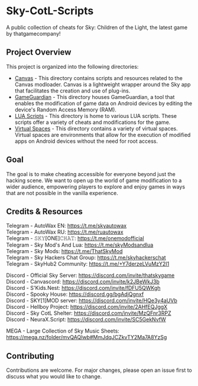  # Sky-CotL-Scripts

A public collection of cheats for Sky: Children of the Light, the latest game by thatgamecompany!

## Project Overview
This project is organized into the following directories:
- [Canvas](./Canvas/) - This directory contains scripts and resources related to the Canvas modloader. Canvas is a lightweight wrapper around the Sky app that facilitates the creation and use of plug-ins.
- [GameGuardian](./GameGuardian/) - This directory houses GameGuardian, a tool that enables the modification of game data on Android devices by editing the device's Random Access Memory (RAM).
- [LUA Scripts](./LUA%20Scripts/) - This directory is home to various LUA scripts. These scripts offer a variety of cheats and modifications for the game.
- [Virtual Spaces](./Virtual%20Spaces/) - This directory contains a variety of virtual spaces. Virtual spaces are environments that allow for the execution of modified apps on Android devices without the need for root access.

## Goal
The goal is to make cheating accessible for everyone beyond just the hacking scene. We want to open up the world of game modification to a wider audience, empowering players to explore and enjoy games in ways that are not possible in the vanilla experience.

## Credits & Resources
Telegram - AutoWax EN: https://t.me/skyautowax  
Telegram - AutoWax RU: https://t.me/ruautowax  
Telegram - 𝚂𝙺𝚈[ONE]𝙲𝙷𝙰𝚃:
 https://t.me/onemodofficial  
Telegram - Sky Mod's And Lua: https://t.me/skyModsandlua  
Telegram - Sky Mods: https://t.me/ThatSkyMod  
Telegram - Sky Hackers Chat Group: https://t.me/skyhackerschat  
Telegram - SkyHub2 Community: https://t.me/+Y7derzeLVuMzY2I1  

Discord - Official Sky Server: https://discord.com/invite/thatskygame  
Discord - Canvascord: https://discord.com/invite/k2JBeWkJ3b  
Discord - S'Kids.Nest: https://discord.com/invite/fDFU5QWKgh  
Discord - Spooky House: https://discord.gg/bgAdjQgnxf  
Discord - SKY[1]MOD server: https://discord.com/invite/HQe3y4aUVb  
Discord - Hellboy Project: https://discord.com/invite/2AHfEQJggX  
Discord - Sky CotL Shelter: https://discord.com/invite/MzQFnr3RPZ  
Discord - NeuraX.Script: https://discord.com/invite/SC5GekNvfW  

MEGA - Large Collection of Sky Music Sheets: https://mega.nz/folder/mvQAQIwb#MmJdqJCZkvTY2Ma7A8YzSg  

## Contributing
Contributions are welcome. For major changes, please open an issue first to discuss what you would like to change.
